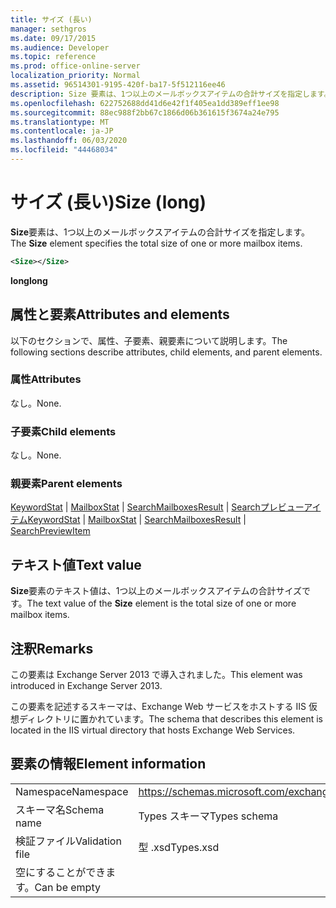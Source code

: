 ```yaml
---
title: サイズ (長い)
manager: sethgros
ms.date: 09/17/2015
ms.audience: Developer
ms.topic: reference
ms.prod: office-online-server
localization_priority: Normal
ms.assetid: 96514301-9195-420f-ba17-5f512116ee46
description: Size 要素は、1つ以上のメールボックスアイテムの合計サイズを指定します。
ms.openlocfilehash: 622752688dd41d6e42f1f405ea1dd389eff1ee98
ms.sourcegitcommit: 88ec988f2bb67c1866d06b361615f3674a24e795
ms.translationtype: MT
ms.contentlocale: ja-JP
ms.lasthandoff: 06/03/2020
ms.locfileid: "44468034"
---
```

# <a name="size-long"></a><span data-ttu-id="6530a-103">サイズ (長い)</span><span class="sxs-lookup"><span data-stu-id="6530a-103">Size (long)</span></span>

<span data-ttu-id="6530a-104">**Size**要素は、1つ以上のメールボックスアイテムの合計サイズを指定します。</span><span class="sxs-lookup"><span data-stu-id="6530a-104">The **Size** element specifies the total size of one or more mailbox items.</span></span> 
  
```XML
<Size></Size>
```

 <span data-ttu-id="6530a-105">**long**</span><span class="sxs-lookup"><span data-stu-id="6530a-105">**long**</span></span>
## <a name="attributes-and-elements"></a><span data-ttu-id="6530a-106">属性と要素</span><span class="sxs-lookup"><span data-stu-id="6530a-106">Attributes and elements</span></span>

<span data-ttu-id="6530a-107">以下のセクションで、属性、子要素、親要素について説明します。</span><span class="sxs-lookup"><span data-stu-id="6530a-107">The following sections describe attributes, child elements, and parent elements.</span></span>
  
### <a name="attributes"></a><span data-ttu-id="6530a-108">属性</span><span class="sxs-lookup"><span data-stu-id="6530a-108">Attributes</span></span>

<span data-ttu-id="6530a-109">なし。</span><span class="sxs-lookup"><span data-stu-id="6530a-109">None.</span></span>
  
### <a name="child-elements"></a><span data-ttu-id="6530a-110">子要素</span><span class="sxs-lookup"><span data-stu-id="6530a-110">Child elements</span></span>

<span data-ttu-id="6530a-111">なし。</span><span class="sxs-lookup"><span data-stu-id="6530a-111">None.</span></span>
  
### <a name="parent-elements"></a><span data-ttu-id="6530a-112">親要素</span><span class="sxs-lookup"><span data-stu-id="6530a-112">Parent elements</span></span>

<span data-ttu-id="6530a-113">[KeywordStat](keywordstat.md)  | [MailboxStat](mailboxstat.md)  | [SearchMailboxesResult](searchmailboxesresult.md)  | [Searchプレビューアイテム](searchpreviewitem.md)</span><span class="sxs-lookup"><span data-stu-id="6530a-113">[KeywordStat](keywordstat.md) | [MailboxStat](mailboxstat.md) | [SearchMailboxesResult](searchmailboxesresult.md) | [SearchPreviewItem](searchpreviewitem.md)</span></span>
  
## <a name="text-value"></a><span data-ttu-id="6530a-114">テキスト値</span><span class="sxs-lookup"><span data-stu-id="6530a-114">Text value</span></span>

<span data-ttu-id="6530a-115">**Size**要素のテキスト値は、1つ以上のメールボックスアイテムの合計サイズです。</span><span class="sxs-lookup"><span data-stu-id="6530a-115">The text value of the **Size** element is the total size of one or more mailbox items.</span></span> 
  
## <a name="remarks"></a><span data-ttu-id="6530a-116">注釈</span><span class="sxs-lookup"><span data-stu-id="6530a-116">Remarks</span></span>

<span data-ttu-id="6530a-117">この要素は Exchange Server 2013 で導入されました。</span><span class="sxs-lookup"><span data-stu-id="6530a-117">This element was introduced in Exchange Server 2013.</span></span>
  
<span data-ttu-id="6530a-118">この要素を記述するスキーマは、Exchange Web サービスをホストする IIS 仮想ディレクトリに置かれています。</span><span class="sxs-lookup"><span data-stu-id="6530a-118">The schema that describes this element is located in the IIS virtual directory that hosts Exchange Web Services.</span></span>
  
## <a name="element-information"></a><span data-ttu-id="6530a-119">要素の情報</span><span class="sxs-lookup"><span data-stu-id="6530a-119">Element information</span></span>

|||
|:-----|:-----|
|<span data-ttu-id="6530a-120">Namespace</span><span class="sxs-lookup"><span data-stu-id="6530a-120">Namespace</span></span>  <br/> |https://schemas.microsoft.com/exchange/services/2006/types  <br/> |
|<span data-ttu-id="6530a-121">スキーマ名</span><span class="sxs-lookup"><span data-stu-id="6530a-121">Schema name</span></span>  <br/> |<span data-ttu-id="6530a-122">Types スキーマ</span><span class="sxs-lookup"><span data-stu-id="6530a-122">Types schema</span></span>  <br/> |
|<span data-ttu-id="6530a-123">検証ファイル</span><span class="sxs-lookup"><span data-stu-id="6530a-123">Validation file</span></span>  <br/> |<span data-ttu-id="6530a-124">型 .xsd</span><span class="sxs-lookup"><span data-stu-id="6530a-124">Types.xsd</span></span>  <br/> |
|<span data-ttu-id="6530a-125">空にすることができます。</span><span class="sxs-lookup"><span data-stu-id="6530a-125">Can be empty</span></span>  <br/> ||
   

